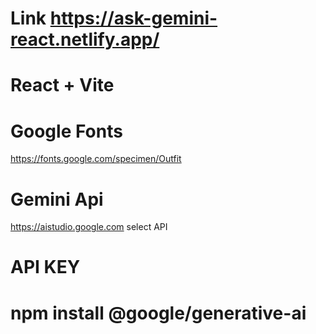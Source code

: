 # Link https://ask-gemini-react.netlify.app/
# React + Vite


# Google Fonts
https://fonts.google.com/specimen/Outfit

# Gemini Api
https://aistudio.google.com
 select API
 # API KEY 
 # npm install @google/generative-ai

